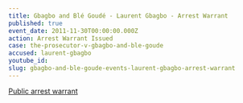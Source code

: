 ```yaml
---
title: Gbagbo and Blé Goudé - Laurent Gbagbo - Arrest Warrant
published: true
event_date: 2011-11-30T00:00:00.000Z
action: Arrest Warrant Issued
case: the-prosecutor-v-gbagbo-and-ble-goude
accused: laurent-gbagbo
youtube_id:
slug: gbagbo-and-ble-goude-events-laurent-gbagbo-arrest-warrant
---
```



[Public arrest warrant](http://www.icc-cpi.int/iccdocs/doc/doc1276751.pdf)